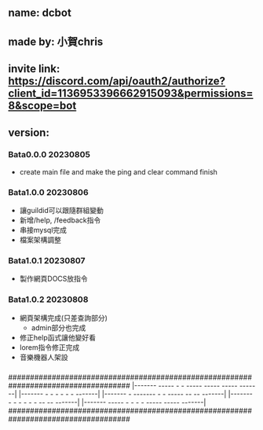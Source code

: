 ## name: dcbot
## made by: 小賀chris
## invite link: https://discord.com/api/oauth2/authorize?client_id=1136953396662915093&permissions=8&scope=bot

## version:
### Bata0.0.0 20230805
- create main file and make the ping and clear command finish

### Bata1.0.0 20230806
- 讓guildid可以跟隨群組變動
- 新增/help, /feedback指令
- 串接mysql完成
- 檔案架構調整

### Bata1.0.1 20230807
- 製作網頁DOCS放指令

### Bata1.0.2 20230808
- 網頁架構完成(只差查詢部分)
  - admin部分也完成
- 修正help函式讓他變好看
- lorem指令修正完成
- 音樂機器人架設

###

###

###

###

###

###

###

###

###

###

###

###

###

###

###

####################################################################################
    |-------    -----    -                     -     -----  -----  -----   -------|
   |-------    -        -            - - -          -                     -------|
  |-------    -        -------    -          -     -----    --       --  -------|
 |-------    -        -     -    -          -         -      --     --  -------|
|-------    -----    -     -    -          -     -----         -----  -------|
####################################################################################